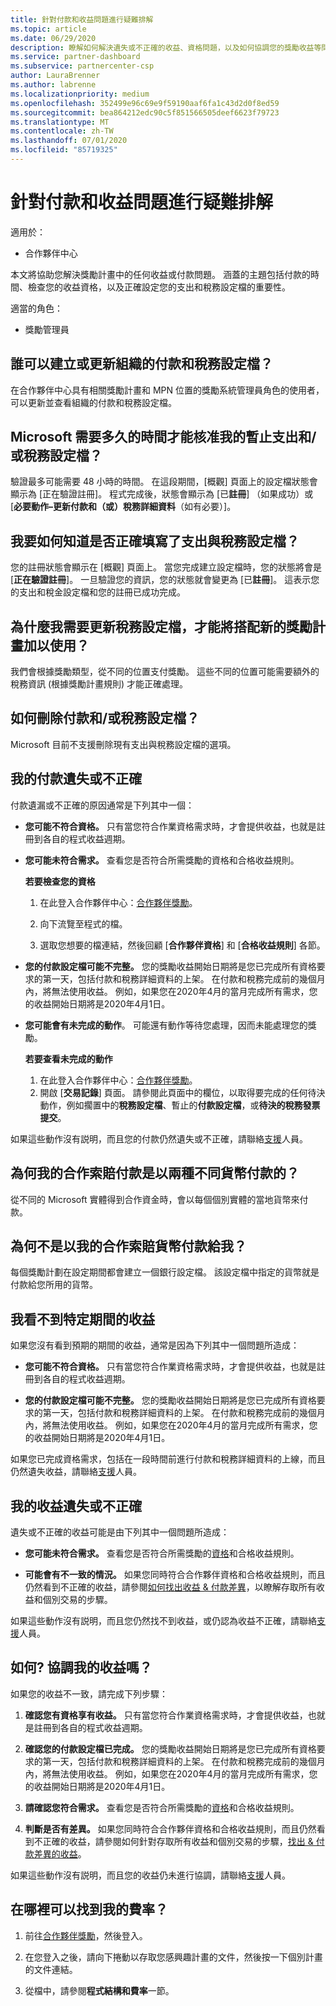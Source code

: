 ```yaml
---
title: 針對付款和收益問題進行疑難排解
ms.topic: article
ms.date: 06/29/2020
description: 瞭解如何解決遺失或不正確的收益、資格問題，以及如何協調您的獎勵收益等問題。
ms.service: partner-dashboard
ms.subservice: partnercenter-csp
author: LauraBrenner
ms.author: labrenne
ms.localizationpriority: medium
ms.openlocfilehash: 352499e96c69e9f59190aaf6fa1c43d2d0f8ed59
ms.sourcegitcommit: bea864212edc90c5f851566505deef6623f79723
ms.translationtype: MT
ms.contentlocale: zh-TW
ms.lasthandoff: 07/01/2020
ms.locfileid: "85719325"
---
```

# <a name="troubleshooting-payments-and-earnings-issues"></a>針對付款和收益問題進行疑難排解

適用於：

- 合作夥伴中心

本文將協助您解決獎勵計畫中的任何收益或付款問題。 涵蓋的主題包括付款的時間、檢查您的收益資格，以及正確設定您的支出和稅務設定檔的重要性。

適當的角色：

- 獎勵管理員

## <a name="who-can-create-or-update-payout-and-tax-profiles-for-my-organization"></a>誰可以建立或更新組織的付款和稅務設定檔？

在合作夥伴中心具有相關獎勵計畫和 MPN 位置的獎勵系統管理員角色的使用者，可以更新並查看組織的付款和稅務設定檔。

## <a name="how-long-does-it-take-for-microsoft-to-approve-my-pending-payout-andor-tax-profiles"></a>Microsoft 需要多久的時間才能核准我的暫止支出和/或稅務設定檔？

驗證最多可能需要 48 小時的時間。 在這段期間，[概觀] 頁面上的設定檔狀態會顯示為 [正在驗證註冊]。 程式完成後，狀態會顯示為 [已**註冊**] （如果成功）或 [**必要動作–更新付款和（或）稅務詳細資料**（如有必要）]。

## <a name="how-do-i-know-if-i-have-completed-my-payout-and-tax-profile-correctly"></a>我要如何知道是否正確填寫了支出與稅務設定檔？

您的註冊狀態會顯示在 [概觀] 頁面上。 當您完成建立設定檔時，您的狀態將會是 [**正在驗證註冊**]。 一旦驗證您的資訊，您的狀態就會變更為 [已**註冊**]。 這表示您的支出和稅金設定檔和您的註冊已成功完成。

## <a name="why-do-i-need-to-update-my-tax-profile-to-use-it-with-a-new-incentive-program"></a>為什麼我需要更新稅務設定檔，才能將搭配新的獎勵計畫加以使用？

我們會根據獎勵類型，從不同的位置支付獎勵。 這些不同的位置可能需要額外的稅務資訊 (根據獎勵計畫規則) 才能正確處理。

## <a name="how-can-i-delete-a-payment-andor-tax-profile"></a>如何刪除付款和/或稅務設定檔？

Microsoft 目前不支援刪除現有支出與稅務設定檔的選項。

## <a name="my-payment-is-missing-or-incorrect"></a>我的付款遺失或不正確

付款遺漏或不正確的原因通常是下列其中一個：

- **您可能不符合資格。**  只有當您符合作業資格需求時，才會提供收益，也就是註冊到各自的程式收益週期。
- **您可能未符合需求。**  查看您是否符合所需獎勵的資格和合格收益規則。

  **若要檢查您的資格**

  1. 在此登入合作夥伴中心：[合作夥伴獎勵](https://partner.microsoft.com/membership/partner-incentives)。
  
  2. 向下流覽至程式的檔。
  
  3. 選取您想要的檔連結，然後回顧 [**合作夥伴資格**] 和 [**合格收益規則**] 各節。

- **您的付款設定檔可能不完整。** 您的獎勵收益開始日期將是您已完成所有資格要求的第一天，包括付款和稅務詳細資料的上架。 在付款和稅務完成前的幾個月內，將無法使用收益。 例如，如果您在2020年4月的當月完成所有需求，您的收益開始日期將是2020年4月1日。
- **您可能會有未完成的動作**。  可能還有動作等待您處理，因而未能處理您的獎勵。

  **若要查看未完成的動作**

  1. 在此登入合作夥伴中心：[合作夥伴獎勵](https://partner.microsoft.com/membership/partner-incentives)。
  2. 開啟 [**交易記錄**] 頁面。 請參閱此頁面中的欄位，以取得要完成的任何待決動作，例如擱置中的**稅務設定檔**、暫止的**付款設定檔**，或**待決的稅務發票提交**。

如果這些動作沒有説明，而且您的付款仍然遺失或不正確，請聯絡[支援](https://partner.microsoft.com/dashboard/support/incentives/servicerequests?category=incentives)人員。

## <a name="why-are-my-co-op-claim-payments-made-in-two-different-currencies"></a>為何我的合作索賠付款是以兩種不同貨幣付款的？

從不同的 Microsoft 實體得到合作資金時，會以每個個別實體的當地貨幣來付款。  

## <a name="why-was-i-paid-in-a-currency-other-than-my-co-op-claim-currency"></a>為何不是以我的合作索賠貨幣付款給我？

每個獎勵計劃在設定期間都會建立一個銀行設定檔。 該設定檔中指定的貨幣就是付款給您所用的貨幣。

## <a name="i-dont-see-earnings-for-a-certain-period"></a>我看不到特定期間的收益

如果您沒有看到預期的期間的收益，通常是因為下列其中一個問題所造成：

- **您可能不符合資格。**  只有當您符合作業資格需求時，才會提供收益，也就是註冊到各自的程式收益週期。

- **您的付款設定檔可能不完整。**  您的獎勵收益開始日期將是您已完成所有資格要求的第一天，包括付款和稅務詳細資料的上架。 在付款和稅務完成前的幾個月內，將無法使用收益。 例如，如果您在2020年4月的當月完成所有需求，您的收益開始日期將是2020年4月1日。

如果您已完成資格需求，包括在一段時間前進行付款和稅務詳細資料的上線，而且仍然遺失收益，請聯絡[支援](https://partner.microsoft.com/dashboard/support/incentives/servicerequests?category=incentives)人員。

## <a name="my-earnings-are-missing-or-incorrect"></a>我的收益遺失或不正確

遺失或不正確的收益可能是由下列其中一個問題所造成：

- **您可能未符合需求。**  查看您是否符合所需獎勵的[資格](#my-payment-is-missing-or-incorrect)和合格收益規則。

- **可能會有不一致的情況。**  如果您同時符合合作夥伴資格和合格收益規則，而且仍然看到不正確的收益，請參閱[如何找出收益 & 付款差異](https://support.microsoft.com/help/4534675)，以瞭解存取所有收益和個別交易的步驟。

如果這些動作沒有説明，而且您仍然找不到收益，或仍認為收益不正確，請聯絡[支援](https://partner.microsoft.com/dashboard/support/incentives/servicerequests?category=incentives)人員。

## <a name="how-do-i-reconcile-my-earnings"></a>如何? 協調我的收益嗎？

如果您的收益不一致，請完成下列步驟：

1. **確認您有資格享有收益。**  只有當您符合作業資格需求時，才會提供收益，也就是註冊到各自的程式收益週期。

2. **確認您的付款設定檔已完成。**  您的獎勵收益開始日期將是您已完成所有資格要求的第一天，包括付款和稅務詳細資料的上架。 在付款和稅務完成前的幾個月內，將無法使用收益。 例如，如果您在2020年4月的當月完成所有需求，您的收益開始日期將是2020年4月1日。 

3. **請確認您符合需求。**  查看您是否符合所需獎勵的[資格](#my-payment-is-missing-or-incorrect)和合格收益規則。

4. **判斷是否有差異。**  如果您同時符合合作夥伴資格和合格收益規則，而且仍然看到不正確的收益，請參閱如何針對存取所有收益和個別交易的步驟，[找出 & 付款差異的收益](https://support.microsoft.com/help/4534675)。

如果這些動作沒有説明，而且您的收益仍未進行協調，請聯絡[支援](https://partner.microsoft.com/dashboard/support/incentives/servicerequests?category=incentives)人員。

## <a name="where-can-i-find-my-rates"></a>在哪裡可以找到我的費率？

1. 前往[合作夥伴獎勵](https://partner.microsoft.com/membership/partner-incentives)，然後登入。

2. 在您登入之後，請向下捲動以存取您感興趣計畫的文件，然後按一下個別計畫的文件連結。

3. 從檔中，請參閱**程式結構和費率**一節。
